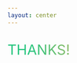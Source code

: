 ```yaml
---
layout: center
---
```


<p>THANKS!</p>
  <div class="">
    <a href="https://github.com/volverjs/form-vue" target="_blank" alt="GitHub"
        class="text-xl slidev-icon-btn opacity-80 !border-none !hover:text-white">
        <carbon-logo-github />
    </a>
    <a href="https://stackblitz.com/edit/vitejs-vite-awf4nc?file=src%2Fpages%2Findex.vue" target="_blank" alt="GitHub"
        class="text-xl slidev-icon-btn opacity-80 !border-none !hover:text-white">
        <vscode-icons:file-type-vscode />
    </a>
    <a href="https://vitejsviteawf4nc-0s0f--8080--fc9e1a28.local-credentialless.webcontainer.io/" target="_blank" alt="GitHub"
        class="text-xl slidev-icon-btn opacity-80 !border-none !hover:text-white">
        <logos:stackblitz-icon />
    </a>
  </div>

<style>
p {
  background-color: #27c57e;
  background-image: linear-gradient(75deg, #27c57e 10%, #e6b457 40%);
  background-size: 100%;
  font-size: 1.8rem;
  line-height: 2.5rem;
  -webkit-background-clip: text;
  -moz-background-clip: text;
  -webkit-text-fill-color: transparent;
  -moz-text-fill-color: transparent;
}
</style>
